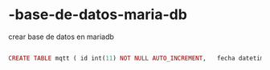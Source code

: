 # -base-de-datos-maria-db
crear base de datos en mariadb
```ruby

CREATE TABLE mqtt ( id int(11) NOT NULL AUTO_INCREMENT,   fecha datetime NOT NULL,   topico varchar(80) DEFAULT NULL,  valor varchar(200) DEFAULT NULL,   PRIMARY KEY (id) )ENGINE=InnoDB DEFAULT CHARSET=latin1;
```
